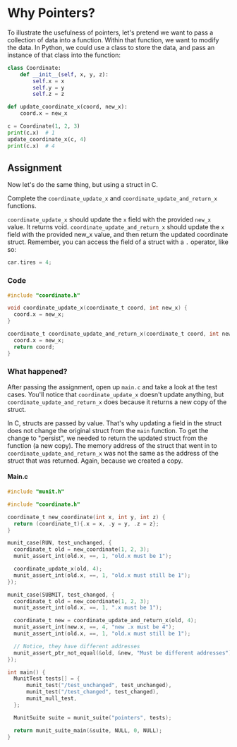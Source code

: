 # Why Pointers?

To illustrate the usefulness of pointers, let's pretend we want to pass a collection of data into a function. Within that function, we want to modify the data. In Python, we could use a class to store the data, and pass an instance of that class into the function:

```py
class Coordinate:
    def __init__(self, x, y, z):
        self.x = x
        self.y = y
        self.z = z

def update_coordinate_x(coord, new_x):
    coord.x = new_x

c = Coordinate(1, 2, 3)
print(c.x)  # 1
update_coordinate_x(c, 4)
print(c.x)  # 4
```

## Assignment

Now let's do the same thing, but using a struct in C.

Complete the `coordinate_update_x` and `coordinate_update_and_return_x` functions.

`coordinate_update_x` should update the `x` field with the provided `new_x` value. It returns void.
`coordinate_update_and_return_x` should update the `x` field with the provided new_x value, and then return the updated coordinate struct.
Remember, you can access the field of a struct with a `.` operator, like so:

```c
car.tires = 4;
```

### Code

```c
#include "coordinate.h"

void coordinate_update_x(coordinate_t coord, int new_x) {
  coord.x = new_x;
}

coordinate_t coordinate_update_and_return_x(coordinate_t coord, int new_x) {
  coord.x = new_x;
  return coord;
}
```

### What happened?

After passing the assignment, open up `main.c` and take a look at the test cases. You'll notice that `coordinate_update_x` doesn't update anything, but `coordinate_update_and_return_x` does because it returns a new copy of the struct.

In C, structs are passed by value. That's why updating a field in the struct does not change the original struct from the `main` function.
To get the change to "persist", we needed to return the updated struct from the function (a new copy).
The memory address of the struct that went in to `coordinate_update_and_return_x` was not the same as the address of the struct that was returned. Again, because we created a copy.

#### Main.c

```c
#include "munit.h"

#include "coordinate.h"

coordinate_t new_coordinate(int x, int y, int z) {
  return (coordinate_t){.x = x, .y = y, .z = z};
}

munit_case(RUN, test_unchanged, {
  coordinate_t old = new_coordinate(1, 2, 3);
  munit_assert_int(old.x, ==, 1, "old.x must be 1");

  coordinate_update_x(old, 4);
  munit_assert_int(old.x, ==, 1, "old.x must still be 1");
});

munit_case(SUBMIT, test_changed, {
  coordinate_t old = new_coordinate(1, 2, 3);
  munit_assert_int(old.x, ==, 1, ".x must be 1");

  coordinate_t new = coordinate_update_and_return_x(old, 4);
  munit_assert_int(new.x, ==, 4, "new .x must be 4");
  munit_assert_int(old.x, ==, 1, "old.x must still be 1");

  // Notice, they have different addresses
  munit_assert_ptr_not_equal(&old, &new, "Must be different addresses");
});

int main() {
  MunitTest tests[] = {
      munit_test("/test_unchanged", test_unchanged),
      munit_test("/test_changed", test_changed),
      munit_null_test,
  };

  MunitSuite suite = munit_suite("pointers", tests);

  return munit_suite_main(&suite, NULL, 0, NULL);
}
```